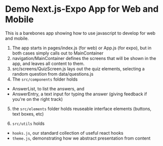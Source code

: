 # Demo Next.js-Expo App for Web and Mobile

This is a barebones app showing how to use javascript to develop for web and mobile.

1. The app starts in pages/index.js (for web) or App.js (for expo), but in both cases simply calls out to MainContainer
2. navigation/MainContainer defines the screens that will be shown in the app, and leaves all content to them.
3. src/screens/QuizScreen.js lays out the quiz elements, selecting a random question from data/questions.js
4. The `src/components` folder holds

- AnswerList, to list the answers, and
- AnswerEntry, a text input for typing the answer (giving feedback if you're on the right track)

5. the `src/elements` folder holds reuseable interface elements (buttons, text boxes, etc)

6. `src/utils` holds

- `hooks.js`, our standard collection of useful react hooks
- `theme.js`, demonstrating how we abstract presentation from content
